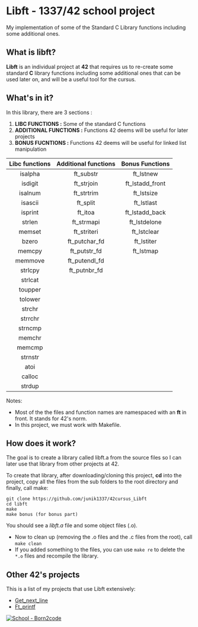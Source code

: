 # Libft - 1337/42 school project
My implementation of some of the Standard C Library functions including some additional ones.

## What is libft?
**Libft** is an individual project at **42** that requires us to re-create some standard **C** library functions including some additional ones that can be used later on, and will be a useful tool for the cursus.

## What's in it?

In this library, there are 3 sections :

1.  **LIBC FUNCTIONS :** Some of the standard C functions
2.  **ADDITIONAL FUNCTIONS :** Functions 42 deems will be useful for later projects
3.  **BONUS FUCNTIONS :** Functions 42 deems will be useful for linked list manipulation

Libc functions | Additional functions | Bonus Functions |
:------------: | :------------------: | :-------------: |
| isalpha      |  ft_substr           | ft_lstnew       |
| isdigit      |  ft_strjoin          | ft_lstadd_front |
| isalnum      |  ft_strtrim          | ft_lstsize      |
| isascii      |  ft_split            | ft_lstlast      |
| isprint      |  ft_itoa             | ft_lstadd_back  |
| strlen       |  ft_strmapi          | ft_lstdelone    |
| memset       |  ft_striteri         | ft_lstclear     |
| bzero        |  ft_putchar_fd       | ft_lstiter      |
| memcpy       |  ft_putstr_fd        | ft_lstmap       |
| memmove      |  ft_putendl_fd       | 
| strlcpy      |  ft_putnbr_fd        |
| strlcat      | 
| toupper      |
| tolower      |
| strchr       |
| strrchr      |
| strncmp      |
| memchr       |
| memcmp       |
| strnstr      |
| atoi         |
| calloc       |
| strdup       |

Notes:

- Most of the the files and function names are namespaced with an **ft** in front. It stands for 42's norm.
- In this project, we must work with Makefile.

## How does it work?

The goal is to create a library called libft.a from the source files so I can later use that library from other projects at 42.

To create that library, after downloading/cloning this project, **cd** into the project, copy all the files from the sub folders to the root directory and finally, call make:

```
git clone https://github.com/junik1337/42cursus_Libft
cd libft
make 
make bonus (for bonus part)
```

You should see a *libft.a* file and some object files (.o).


- Now to clean up (removing the .o files and the .c files from the root), call `make clean`
- If you added something to the files, you can use `make re` to delete the `*.o` files and recompile the library.

## Other 42's projects

This is a list of my projects that use Libft extensively:

* [Get_next_line](https://github.com/junik1337/42cursus_get_next_line)
* [Ft_printf](https://github.com/junik1337/42cursus_ft_printf)

<a href="https://profile.intra.42.fr/users/ayassir"><img src="https://img.shields.io/badge/School-Born2code-2ea44f?style=for-the-badge&logo=42" alt="School - Born2code"></a>
